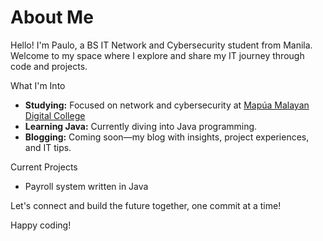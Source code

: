 # About Me

Hello! I'm Paulo, a BS IT Network and Cybersecurity student from Manila. Welcome to my space where I explore and share my IT journey through code and projects.

What I'm Into

- **Studying:** Focused on network and cybersecurity at [Mapúa Malayan Digital College](https://www.mmdc.mcl.edu.ph/)
- **Learning Java:** Currently diving into Java programming.
- **Blogging:** Coming soon—my blog with insights, project experiences, and IT tips.

Current Projects

- Payroll system written in Java

Let's connect and build the future together, one commit at a time! 

Happy coding!
